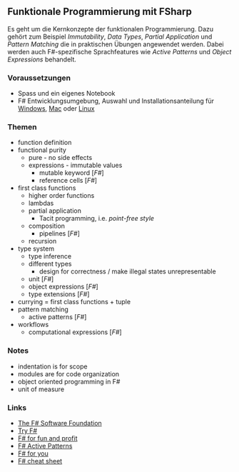 ## Funktionale Programmierung mit FSharp
Es geht um die Kernkonzepte der funktionalen Programmierung. Dazu gehört zum Beispiel *Immutability*, *Data Types*, *Partial Application* und *Pattern Matching* die in praktischen Übungen angewendet werden. Dabei werden auch F#-spezifische Sprachfeatures wie *Active Patterns* und *Object Expressions* behandelt.

### Voraussetzungen
* Spass und ein eigenes Notebook
* F# Entwicklungsumgebung, Auswahl und Installationsanteilung für [Windows](http://fsharp.org/use/windows/), [Mac](http://fsharp.org/use/mac/) oder [Linux](http://fsharp.org/use/linux/)

### Themen
* function definition
* functional purity
    * pure - no side effects
    * expressions - immutable values
        * mutable keyword [*F#*]
        * reference cells [*F#*]
* first class functions
    * higher order functions
    * lambdas
    * partial application
        * Tacit programming, i.e. *point-free style*
    * composition
        * pipelines [*F#*]
    * recursion
* type system
    * type inference
    * different types
        * design for correctness / make illegal states unrepresentable
    * unit [*F#*]
    * object expressions [*F#*]
    * type extensions [*F#*]
* currying = first class functions + tuple
* pattern matching
    * active patterns [*F#*]
* workflows
    * computational expressions [*F#*]

### Notes
* indentation is for scope
* modules are for code organization
* object oriented programming in F#
* unit of measure

### Links
* [The F# Software Foundation](http://fsharp.org/)
* [Try F#](http://www.tryfsharp.org/)
* [F# for fun and profit](http://fsharpforfunandprofit.com/)
* [F# Active Patterns](www.devjoy.com/series/active-patterns/)
* [F# for you](http://fsharp4u.com/)
* [F# cheat sheet](http://dungpa.github.io/fsharp-cheatsheet/)
